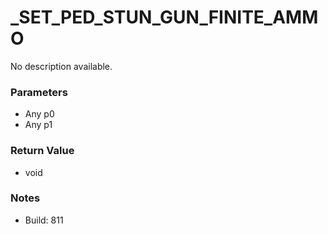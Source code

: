 # _SET_PED_STUN_GUN_FINITE_AMMO

No description available.

### Parameters
* Any p0
* Any p1

### Return Value
* void

### Notes
* Build: 811


